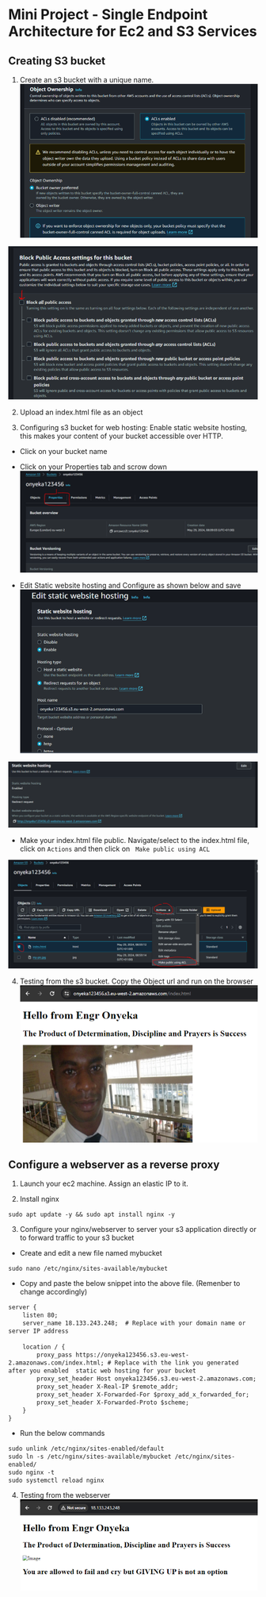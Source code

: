 # Mini Project - Single Endpoint Architecture for Ec2 and S3 Services

## Creating S3 bucket

1. Create an s3 bucket with a unique name.
![create s3 bucket](./images/create-bucket.PNG)

![create s3 bucket](./images/create-bucket2.PNG)

2. Upload an index.html file as an object

3. Configuring s3 bucket for web hosting: Enable static website hosting, this makes your content of your bucket accessible over HTTP.
- Click on your bucket name

- Click on your Properties tab and scrow down
![bucket properties](./images/bucket-properties.PNG)

- Edit Static website hosting and Configure as shown below and save
![s3 webserver configuration](./images/website-hosting.PNG)

![s3 webserver configuration](./images/static-website.PNG)

- Make your index.html file public. Navigate/select to the index.html file, click on `Actions`
and then click on ` Make public using ACL`

![making object public](./images/make-public.PNG)

4. Testing from the s3 bucket. Copy the Object url and run on the browser
![from s3](./images/from-s3.PNG)

## Configure a webserver as a reverse proxy

1. Launch your ec2 machine. Assign an elastic IP to it.

2. Install nginx

```
sudo apt update -y && sudo apt install nginx -y
```

3. Configure your nginx/webserver to server your s3 application directly or to forward traffic to your s3 bucket
- Create and edit a new file named mybucket
```
sudo nano /etc/nginx/sites-available/mybucket
```

- Copy and paste the below snippet into the above file. (Remenber to change accordingly)

```
server {
    listen 80;
    server_name 18.133.243.248;  # Replace with your domain name or server IP address

    location / {
        proxy_pass https://onyeka123456.s3.eu-west-2.amazonaws.com/index.html; # Replace with the link you generated after you enabled  static web hosting for your bucket
        proxy_set_header Host onyeka123456.s3.eu-west-2.amazonaws.com;
        proxy_set_header X-Real-IP $remote_addr;
        proxy_set_header X-Forwarded-For $proxy_add_x_forwarded_for;
        proxy_set_header X-Forwarded-Proto $scheme;
    }
}
```

- Run the below commands
```
sudo unlink /etc/nginx/sites-enabled/default
sudo ln -s /etc/nginx/sites-available/mybucket /etc/nginx/sites-enabled/
sudo nginx -t
sudo systemctl reload nginx
```

4. Testing from the webserver
![from webserver](./images/from-webserver.PNG)